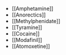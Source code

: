 - [[Amphetamine]]
- [[Anorectics]]
- [[Methylphenidate]]
- [[Tyramine]]
- [[Cocaine]]
- [[Modafinil]]
- [[Atomoxetine]]